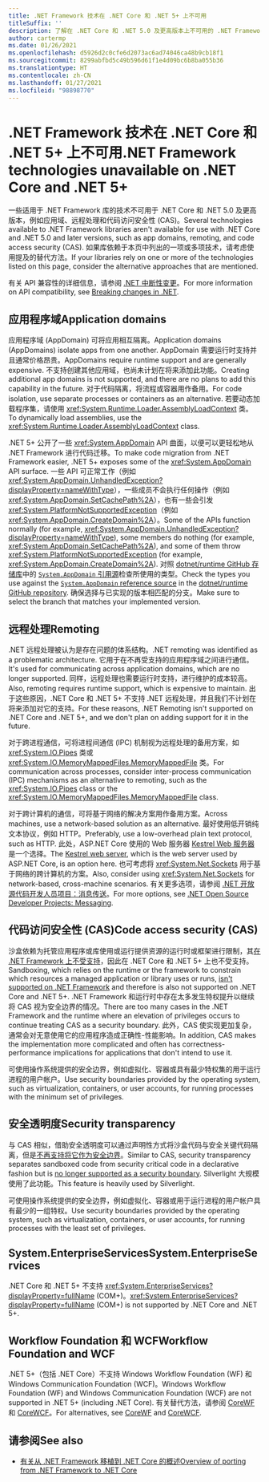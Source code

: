 ```yaml
---
title: .NET Framework 技术在 .NET Core 和 .NET 5+ 上不可用
titleSuffix: ''
description: 了解在 .NET Core 和 .NET 5.0 及更高版本上不可用的 .NET Framework 技术。
author: cartermp
ms.date: 01/26/2021
ms.openlocfilehash: d5926d2c0cfe6d2073ac6ad74046ca48b9cb18f1
ms.sourcegitcommit: 8299abfbd5c49b596d61f1e4d09bc6b8ba055b36
ms.translationtype: HT
ms.contentlocale: zh-CN
ms.lasthandoff: 01/27/2021
ms.locfileid: "98898770"
---
```

# <a name="net-framework-technologies-unavailable-on-net-core-and-net-5"></a><span data-ttu-id="48c43-103">.NET Framework 技术在 .NET Core 和 .NET 5+ 上不可用</span><span class="sxs-lookup"><span data-stu-id="48c43-103">.NET Framework technologies unavailable on .NET Core and .NET 5+</span></span>

<span data-ttu-id="48c43-104">一些适用于 .NET Framework 库的技术不可用于 .NET Core 和 .NET 5.0 及更高版本，例如应用域、远程处理和代码访问安全性 (CAS)。</span><span class="sxs-lookup"><span data-stu-id="48c43-104">Several technologies available to .NET Framework libraries aren't available for use with .NET Core and .NET 5.0 and later versions, such as app domains, remoting, and code access security (CAS).</span></span> <span data-ttu-id="48c43-105">如果库依赖于本页中列出的一项或多项技术，请考虑使用提及的替代方法。</span><span class="sxs-lookup"><span data-stu-id="48c43-105">If your libraries rely on one or more of the technologies listed on this page, consider the alternative approaches that are mentioned.</span></span>

<span data-ttu-id="48c43-106">有关 API 兼容性的详细信息，请参阅 [.NET 中断性变更](../compatibility/breaking-changes.md)。</span><span class="sxs-lookup"><span data-stu-id="48c43-106">For more information on API compatibility, see [Breaking changes in .NET](../compatibility/breaking-changes.md).</span></span>

## <a name="application-domains"></a><span data-ttu-id="48c43-107">应用程序域</span><span class="sxs-lookup"><span data-stu-id="48c43-107">Application domains</span></span>

<span data-ttu-id="48c43-108">应用程序域 (AppDomain) 可将应用相互隔离。</span><span class="sxs-lookup"><span data-stu-id="48c43-108">Application domains (AppDomains) isolate apps from one another.</span></span> <span data-ttu-id="48c43-109">AppDomain 需要运行时支持并且通常价格昂贵。</span><span class="sxs-lookup"><span data-stu-id="48c43-109">AppDomains require runtime support and are generally expensive.</span></span> <span data-ttu-id="48c43-110">不支持创建其他应用域，也尚未计划在将来添加此功能。</span><span class="sxs-lookup"><span data-stu-id="48c43-110">Creating additional app domains is not supported, and there are no plans to add this capability in the future.</span></span> <span data-ttu-id="48c43-111">对于代码隔离，将流程或容器用作备用。</span><span class="sxs-lookup"><span data-stu-id="48c43-111">For code isolation, use separate processes or containers as an alternative.</span></span> <span data-ttu-id="48c43-112">若要动态加载程序集，请使用 <xref:System.Runtime.Loader.AssemblyLoadContext> 类。</span><span class="sxs-lookup"><span data-stu-id="48c43-112">To dynamically load assemblies, use the <xref:System.Runtime.Loader.AssemblyLoadContext> class.</span></span>

<span data-ttu-id="48c43-113">.NET 5+ 公开了一些 <xref:System.AppDomain> API 曲面，以便可以更轻松地从 .NET Framework 进行代码迁移。</span><span class="sxs-lookup"><span data-stu-id="48c43-113">To make code migration from .NET Framework easier, .NET 5+ exposes some of the <xref:System.AppDomain> API surface.</span></span> <span data-ttu-id="48c43-114">一些 API 可正常工作（例如 <xref:System.AppDomain.UnhandledException?displayProperty=nameWithType>），一些成员不会执行任何操作（例如 <xref:System.AppDomain.SetCachePath%2A>），也有一些会引发 <xref:System.PlatformNotSupportedException>（例如 <xref:System.AppDomain.CreateDomain%2A>）。</span><span class="sxs-lookup"><span data-stu-id="48c43-114">Some of the APIs function normally (for example, <xref:System.AppDomain.UnhandledException?displayProperty=nameWithType>), some members do nothing (for example, <xref:System.AppDomain.SetCachePath%2A>), and some of them throw <xref:System.PlatformNotSupportedException> (for example, <xref:System.AppDomain.CreateDomain%2A>).</span></span> <span data-ttu-id="48c43-115">对照 [dotnet/runtime GitHub 存储库](https://github.com/dotnet/runtime)中的 [`System.AppDomain` 引用源](https://github.com/dotnet/runtime/blob/master/src/libraries/System.Private.CoreLib/src/System/AppDomain.cs)检查所使用的类型。</span><span class="sxs-lookup"><span data-stu-id="48c43-115">Check the types you use against the [`System.AppDomain` reference source](https://github.com/dotnet/runtime/blob/master/src/libraries/System.Private.CoreLib/src/System/AppDomain.cs) in the [dotnet/runtime GitHub repository](https://github.com/dotnet/runtime).</span></span> <span data-ttu-id="48c43-116">确保选择与已实现的版本相匹配的分支。</span><span class="sxs-lookup"><span data-stu-id="48c43-116">Make sure to select the branch that matches your implemented version.</span></span>

## <a name="remoting"></a><span data-ttu-id="48c43-117">远程处理</span><span class="sxs-lookup"><span data-stu-id="48c43-117">Remoting</span></span>

<span data-ttu-id="48c43-118">.NET 远程处理被认为是存在问题的体系结构。</span><span class="sxs-lookup"><span data-stu-id="48c43-118">.NET remoting was identified as a problematic architecture.</span></span> <span data-ttu-id="48c43-119">它用于在不再受支持的应用程序域之间进行通信。</span><span class="sxs-lookup"><span data-stu-id="48c43-119">It's used for communicating across application domains, which are no longer supported.</span></span> <span data-ttu-id="48c43-120">同样，远程处理也需要运行时支持，进行维护的成本较高。</span><span class="sxs-lookup"><span data-stu-id="48c43-120">Also, remoting requires runtime support, which is expensive to maintain.</span></span> <span data-ttu-id="48c43-121">出于这些原因，.NET Core 和 .NET 5+ 不支持 .NET 远程处理，并且我们不计划在将来添加对它的支持。</span><span class="sxs-lookup"><span data-stu-id="48c43-121">For these reasons, .NET Remoting isn't supported on .NET Core and .NET 5+, and we don't plan on adding support for it in the future.</span></span>

<span data-ttu-id="48c43-122">对于跨进程通信，可将进程间通信 (IPC) 机制视为远程处理的备用方案，如 <xref:System.IO.Pipes> 类或 <xref:System.IO.MemoryMappedFiles.MemoryMappedFile> 类。</span><span class="sxs-lookup"><span data-stu-id="48c43-122">For communication across processes, consider inter-process communication (IPC) mechanisms as an alternative to remoting, such as the <xref:System.IO.Pipes> class or the <xref:System.IO.MemoryMappedFiles.MemoryMappedFile> class.</span></span>

<span data-ttu-id="48c43-123">对于跨计算机的通信，可将基于网络的解决方案用作备用方案。</span><span class="sxs-lookup"><span data-stu-id="48c43-123">Across machines, use a network-based solution as an alternative.</span></span> <span data-ttu-id="48c43-124">最好使用低开销纯文本协议，例如 HTTP。</span><span class="sxs-lookup"><span data-stu-id="48c43-124">Preferably, use a low-overhead plain text protocol, such as HTTP.</span></span> <span data-ttu-id="48c43-125">此处，ASP.NET Core 使用的 Web 服务器 [Kestrel Web 服务器](/aspnet/core/fundamentals/servers/kestrel)是一个选择。</span><span class="sxs-lookup"><span data-stu-id="48c43-125">The [Kestrel web server](/aspnet/core/fundamentals/servers/kestrel), which is the web server used by ASP.NET Core, is an option here.</span></span> <span data-ttu-id="48c43-126">也可考虑将 <xref:System.Net.Sockets> 用于基于网络的跨计算机的方案。</span><span class="sxs-lookup"><span data-stu-id="48c43-126">Also, consider using <xref:System.Net.Sockets> for network-based, cross-machine scenarios.</span></span> <span data-ttu-id="48c43-127">有关更多选项，请参阅 [.NET 开放源代码开发人员项目：消息传送](https://github.com/Microsoft/dotnet/blob/master/dotnet-developer-projects.md#messaging)。</span><span class="sxs-lookup"><span data-stu-id="48c43-127">For more options, see [.NET Open Source Developer Projects: Messaging](https://github.com/Microsoft/dotnet/blob/master/dotnet-developer-projects.md#messaging).</span></span>

## <a name="code-access-security-cas"></a><span data-ttu-id="48c43-128">代码访问安全性 (CAS)</span><span class="sxs-lookup"><span data-stu-id="48c43-128">Code access security (CAS)</span></span>

<span data-ttu-id="48c43-129">沙盒依赖为托管应用程序或库使用或运行提供资源的运行时或框架进行限制，其[在 .NET Framework 上不受支持](../../framework/misc/code-access-security.md)，因此在 .NET Core 和 .NET 5+ 上也不受支持。</span><span class="sxs-lookup"><span data-stu-id="48c43-129">Sandboxing, which relies on the runtime or the framework to constrain which resources a managed application or library uses or runs, [isn't supported on .NET Framework](../../framework/misc/code-access-security.md) and therefore is also not supported on .NET Core and .NET 5+.</span></span> <span data-ttu-id="48c43-130">.NET Framework 和运行时中存在太多发生特权提升以继续将 CAS 视为安全边界的情况。</span><span class="sxs-lookup"><span data-stu-id="48c43-130">There are too many cases in the .NET Framework and the runtime where an elevation of privileges occurs to continue treating CAS as a security boundary.</span></span> <span data-ttu-id="48c43-131">此外，CAS 使实现更加复杂，通常会对无意使用它的应用程序造成正确性-性能影响。</span><span class="sxs-lookup"><span data-stu-id="48c43-131">In addition, CAS makes the implementation more complicated and often has correctness-performance implications for applications that don't intend to use it.</span></span>

<span data-ttu-id="48c43-132">可使用操作系统提供的安全边界，例如虚拟化、容器或具有最少特权集的用于运行进程的用户帐户。</span><span class="sxs-lookup"><span data-stu-id="48c43-132">Use security boundaries provided by the operating system, such as virtualization, containers, or user accounts, for running processes with the minimum set of privileges.</span></span>

## <a name="security-transparency"></a><span data-ttu-id="48c43-133">安全透明度</span><span class="sxs-lookup"><span data-stu-id="48c43-133">Security transparency</span></span>

<span data-ttu-id="48c43-134">与 CAS 相似，借助安全透明度可以通过声明性方式将沙盒代码与安全关键代码隔离，但是[不再支持将它作为安全边界](../../framework/misc/security-transparent-code.md)。</span><span class="sxs-lookup"><span data-stu-id="48c43-134">Similar to CAS, security transparency separates sandboxed code from security critical code in a declarative fashion but is [no longer supported as a security boundary](../../framework/misc/security-transparent-code.md).</span></span> <span data-ttu-id="48c43-135">Silverlight 大规模使用了此功能。</span><span class="sxs-lookup"><span data-stu-id="48c43-135">This feature is heavily used by Silverlight.</span></span>

<span data-ttu-id="48c43-136">可使用操作系统提供的安全边界，例如虚拟化、容器或用于运行进程的用户帐户具有最少的一组特权。</span><span class="sxs-lookup"><span data-stu-id="48c43-136">Use security boundaries provided by the operating system, such as virtualization, containers, or user accounts, for running processes with the least set of privileges.</span></span>

## <a name="systementerpriseservices"></a><span data-ttu-id="48c43-137">System.EnterpriseServices</span><span class="sxs-lookup"><span data-stu-id="48c43-137">System.EnterpriseServices</span></span>

<span data-ttu-id="48c43-138">.NET Core 和 .NET 5+ 不支持 <xref:System.EnterpriseServices?displayProperty=fullName> (COM+)。</span><span class="sxs-lookup"><span data-stu-id="48c43-138"><xref:System.EnterpriseServices?displayProperty=fullName> (COM+) is not supported by .NET Core and .NET 5+.</span></span>

## <a name="workflow-foundation-and-wcf"></a><span data-ttu-id="48c43-139">Workflow Foundation 和 WCF</span><span class="sxs-lookup"><span data-stu-id="48c43-139">Workflow Foundation and WCF</span></span>

<span data-ttu-id="48c43-140">.NET 5+（包括 .NET Core）不支持 Windows Workflow Foundation (WF) 和 Windows Communication Foundation (WCF)。</span><span class="sxs-lookup"><span data-stu-id="48c43-140">Windows Workflow Foundation (WF) and Windows Communication Foundation (WCF) are not supported in .NET 5+ (including .NET Core).</span></span> <span data-ttu-id="48c43-141">有关替代方法，请参阅 [CoreWF](https://github.com/UiPath/corewf) 和 [CoreWCF](https://github.com/CoreWCF/CoreWCF)。</span><span class="sxs-lookup"><span data-stu-id="48c43-141">For alternatives, see [CoreWF](https://github.com/UiPath/corewf) and [CoreWCF](https://github.com/CoreWCF/CoreWCF).</span></span>

## <a name="see-also"></a><span data-ttu-id="48c43-142">请参阅</span><span class="sxs-lookup"><span data-stu-id="48c43-142">See also</span></span>

- [<span data-ttu-id="48c43-143">有关从 .NET Framework 移植到 .NET Core 的概述</span><span class="sxs-lookup"><span data-stu-id="48c43-143">Overview of porting from .NET Framework to .NET Core</span></span>](index.md)

